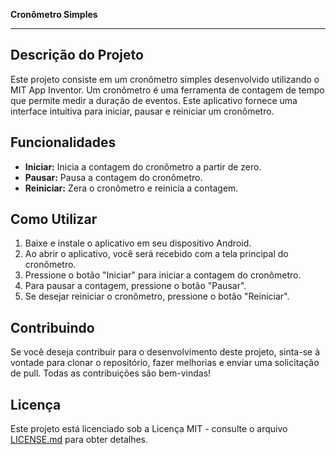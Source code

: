 **Cronômetro Simples**

---

## Descrição do Projeto

Este projeto consiste em um cronômetro simples desenvolvido utilizando o MIT App Inventor. Um cronômetro é uma ferramenta de contagem de tempo que permite medir a duração de eventos. Este aplicativo fornece uma interface intuitiva para iniciar, pausar e reiniciar um cronômetro.

## Funcionalidades

- **Iniciar:** Inicia a contagem do cronômetro a partir de zero.
- **Pausar:** Pausa a contagem do cronômetro.
- **Reiniciar:** Zera o cronômetro e reinicia a contagem.

## Como Utilizar

1. Baixe e instale o aplicativo em seu dispositivo Android.
2. Ao abrir o aplicativo, você será recebido com a tela principal do cronômetro.
3. Pressione o botão "Iniciar" para iniciar a contagem do cronômetro.
4. Para pausar a contagem, pressione o botão "Pausar".
5. Se desejar reiniciar o cronômetro, pressione o botão "Reiniciar".

## Contribuindo

Se você deseja contribuir para o desenvolvimento deste projeto, sinta-se à vontade para clonar o repositório, fazer melhorias e enviar uma solicitação de pull. Todas as contribuições são bem-vindas!

## Licença

Este projeto está licenciado sob a Licença MIT - consulte o arquivo [LICENSE.md](LICENSE.md) para obter detalhes.
